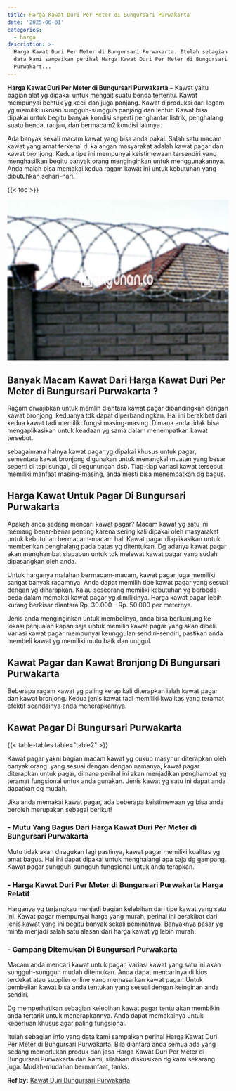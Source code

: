 ```yaml
---
title: Harga Kawat Duri Per Meter di Bungursari Purwakarta
date: '2025-06-01'
categories:
  - harga
description: >-
  Harga Kawat Duri Per Meter di Bungursari Purwakarta. Itulah sebagian info yang
  data kami sampaikan perihal Harga Kawat Duri Per Meter di Bungursari
  Purwakart...
---
```


**Harga Kawat Duri Per Meter di Bungursari Purwakarta** – Kawat yaitu bagian alat yg dipakai untuk mengait suatu benda tertentu. Kawat mempunyai bentuk yg kecil dan juga panjang. Kawat diproduksi dari logam yg memiliki ukruan sungguh-sungguh panjang dan lentur. Kawat bisa dipakai untuk begitu banyak kondisi seperti penghantar listrik, penghalang suatu benda, ranjau, dan bermacam2 kondisi lainnya.

Ada banyak sekali macam kawat yang bisa anda pakai. Salah satu macam kawat yang amat terkenal di kalangan masyarakat adalah kawat pagar dan kawat bronjong. Kedua tipe ini mempunyai keistimewaan tersendiri yang menghasilkan begitu banyak orang menginginkan untuk menggunakannya. Anda malah bisa memakai kedua ragam kawat ini untuk kebutuhan yang dibutuhkan sehari-hari.

{{< toc >}}

![Harga Kawat Duri Per Meter di Bungursari Purwakarta](/images/jual-kawat-murah14.png)

## Banyak Macam Kawat Dari Harga Kawat Duri Per Meter di Bungursari Purwakarta ?

Ragam diwajibkan untuk memlih diantara kawat pagar dibandingkan dengan kawat bronjong, keduanya tdk dapat diperbandingkan. Hal ini berakibat dari kedua kawat tadi memiliki fungsi masing-masing. Dimana anda tidak bisa mengaplikasikan untuk keadaan yg sama dalam menempatkan kawat tersebut.

sebagaimana halnya kawat pagar yg dipakai khusus untuk pagar, sementara kawat bronjong digunakan untuk menangkal muatan yang besar seperti di tepi sungai, di pegunungan dsb. Tiap-tiap variasi kawat tersebut memiliki manfaat masing-masing, anda mesti bisa menempatkan dg bagus.

## Harga Kawat Untuk Pagar Di Bungursari Purwakarta

Apakah anda sedang mencari kawat pagar? Macam kawat yg satu ini memang benar-benar penting karena sering kali dipakai oleh masyarakat untuk kebutuhan bermacam-macam hal. Kawat pagar diaplikasikan untuk memberikan penghalang pada batas yg ditentukan. Dg adanya kawat pagar akan menghambat siapapun untuk tdk melewat kawat pagar yang sudah dipasangkan oleh anda.

Untuk harganya malahan bermacam-macam, kawat pagar juga memiliki sangat banyak ragamnya. Anda dapat memilih tipe kawat pagar yang sesuai dengan yg diharapkan. Kalau seseorang memiliki kebutuhan yg berbeda-beda dalam memakai kawat pagar yg dimilikinya. Harga kawat pagar lebih kurang berkisar diantara Rp. 30.000 – Rp. 50.000 per meternya.

Jenis anda menginginkan untuk membelinya, anda bisa berkunjung ke lokasi penjualan kapan saja untuk memilih kawat pagar yang akan dibeli. Variasi kawat pagar mempunyai keunggulan sendiri-sendiri, pastikan anda membeli kawat yg memiliki mutu baik dan unggul.

## Kawat Pagar dan Kawat Bronjong Di Bungursari Purwakarta

Beberapa ragam kawat yg paling kerap kali diterapkan ialah kawat pagar dan kawat bronjong. Kedua jenis kawat tadi memiliki kwalitas yang teramat efektif seandainya anda menerapkannya.

## Kawat Pagar Di Bungursari Purwakarta

{{< table-tables table="table2" >}}

Kawat pagar yakni bagian macam kawat yg cukup masyhur diterapkan oleh banyak orang. yang sesuai dengan dengan namanya, kawat pagar diterapkan untuk pagar, dimana perihal ini akan menjadikan penghambat yg teramat fungsional untuk anda gunakan. Jenis kawat yg satu ini dapat anda dapatkan dg mudah.

Jika anda memakai kawat pagar, ada beberapa keistimewaan yg bisa anda peroleh merupakan sebagai berikut!

### \- Mutu Yang Bagus Dari Harga Kawat Duri Per Meter di Bungursari Purwakarta

Mutu tidak akan diragukan lagi pastinya, kawat pagar memiliki kualitas yg amat bagus. Hal ini dapat dipakai untuk menghalangi apa saja dg gampang. Kawat pagar sungguh-sungguh fungsional untuk anda terapkan.

### \- Harga Kawat Duri Per Meter di Bungursari Purwakarta Harga Relatif

Harganya yg terjangkau menjadi bagian kelebihan dari tipe kawat yang satu ini. Kawat pagar mempunyai harga yang murah, perihal ini berakibat dari jenis kawat yang ini begitu banyak sekali peminatnya. Banyaknya pasar yg minta menjadi salah satu alasan dari harga kawat yg lebih murah.

### \- Gampang Ditemukan Di Bungursari Purwakarta

Macam anda mencari kawat untuk pagar, variasi kawat yang satu ini akan sungguh-sungguh mudah ditemukan. Anda dapat mencarinya di kios terdekat atau supplier online yang memasarkan kawat pagar. Untuk pembelian kawat bisa anda tentukan yang sesuai dengan keinginan anda sendiri.

Dg memperhatikan sebagian kelebihan kawat pagar tentu akan membikin anda tertarik untuk menerapkannya. Anda dapat memakainya untuk keperluan khusus agar paling fungsional.

Itulah sebagian info yang data kami sampaikan perihal Harga Kawat Duri Per Meter di Bungursari Purwakarta. Bila diantara anda semua ada yang sedang memerlukan produk dan jasa Harga Kawat Duri Per Meter di Bungursari Purwakarta dari kami, silahkan diskusikan dg kami sekarang juga. Mudah-mudahan bermanfaat, tanks.

**Ref by:** [Kawat Duri Bungursari Purwakarta](https://id.wikipedia.org/wiki/Kawat)
